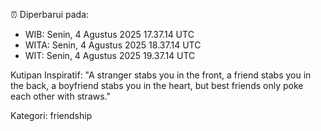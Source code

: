 ⏰ Diperbarui pada:
- WIB: Senin, 4 Agustus 2025 17.37.14 UTC
- WITA: Senin, 4 Agustus 2025 18.37.14 UTC
- WIT: Senin, 4 Agustus 2025 19.37.14 UTC

Kutipan Inspiratif:
"A stranger stabs you in the front, a friend stabs you in the back, a boyfriend stabs you in the heart, but best friends only poke each other with straws."


Kategori: friendship

